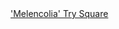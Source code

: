 <a href=" https://t.umblr.com/redirect?z=http%3A%2F%2Fwww.popularwoodworking.com%2Farticleindex%2Fmelencolia-try-square&amp;t=ZGRmNTBlZWRmODdlYzYwYTM4NDhhYTlkMzc0OTFiYTEwNGQxMzRmYywzajZmN3B6Sw%3D%3D&amp;b=t%3AqHVAHG4mRdaot7uHHBcIRA&amp;p=https%3A%2F%2Fweekendjoiner.com%2Fpost%2F157961104301%2Fmelencolia-try-square&amp;m=0">
                      'Melencolia' Try Square                    </a>
